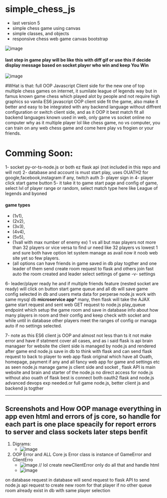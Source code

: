 # simple_chess_js
* last version 5
* simple chess game using canvas
* simple classes, and objects
* responsive chess web game canvas bootstrap


![image](https://github.com/MahmoudHegazi/simple_chess_js/assets/55125302/1754488c-e7ae-41ee-8f7c-321b4ada214b)

#### last step in game play will be like this with diff gif or use this if decide display message based on socket player who win and keep You Win
![image](https://github.com/MahmoudHegazi/simple_chess_js/assets/55125302/d9f9dbec-cf56-45e3-a09c-c0bdb1d106bc)


#WHat is that:
full OOP Javascript Client side for the new one of top multiple chess games on internet, it sumilate league of legends way but in famus known game chess which played alot by people and not require high graphics so vanila ES6 javascript OOP client side fit the game, also make it better and easy to be integrated with any backend language without diffrent configuration or switch client side, and as it OOP it best match fit all backend languages known used in web, only game vs socket online no computer why as it multiple player lol like chess game, no vs computer, you can train on any web chess game and come here play vs frogien or your friends.


# Comming Soon:
1- socket py-or-ts-node.js or both ez flask api (not included in this repo and will not)
2- database and account is must start play, uses OUATH2 for google,facebook,instagram if any, twitch auth
3- player sign in
4- player click start game button
5- it take it to game start page and config of game, select lvl of player range or random, 
select match type here like League of legends and byoned 
#### game types
* (1v1),
* (2v2),
* (3v3),
* (4v4),
* (5v5),
* (1vall with max number of enemy ex) 1 vs all but max players not more than 32 players or vice versa to find ur need like 32 players vs lowest 1 and sure both have option let system manage as avail now it noob web site yet so few players.
* (all options can have friends in game saved in db play togther and one leader of them send create room request to flask and others join fast auto the room created and leader select settings of game -v- settings
 
6- leader/player ready he and if multiple friends feature (nested socket are ready) will click on button start game queue and all db will save game config selected in db and users meta data for perperae node.js work with same mysql db **microservice app*** many, then flask will take the AJAX game start request and sent web GET request to node.js play_queue endpoint which setup the game room and save in database info
about how many players in room and their config and keep check with socket and while until in database other players meet the ranges of config or managa auto if no settings selected.

7- note as this ES6 client js OOP and almost not less than ts it not make error and have if statment cover all cases, and as i said flask is api brain managaer for website the client side is managed by node.js and rendered
after game end node.js save in db to think with flask and can send flask request to back to player to web app flask original which have all Ouath, homepage, payment if any and all fancy web app for game and settings etc
as seen node.js manage game js client side and socket , flask API is main website and brain and starter of the node.js no direct access for node.js without also ouath of flask best is connect both oauth2 flask and node.js
 advanced devops exp needed.or full game node.js, better client js and backend js togther

---------------------

## Screenshots and How OOP manage everything in app even html and errors of js core, so handle for each part is one place speacily for report errors to server and class sockets later steps benfit
1. Digrams:
    - ![image](https://github.com/MahmoudHegazi/simple_chess_js/assets/55125302/06a558d5-95af-462c-bd80-1b01909b10a1)
2. OOP Error and ALL Core js Error class is instance of GameError and ClientErro
    - ![image](https://github.com/MahmoudHegazi/simple_chess_js/assets/55125302/1e882042-dbd6-4a04-a873-eee65bb7e663) // lol create newClientError only do all that and handle html 
    - ![image](https://github.com/MahmoudHegazi/simple_chess_js/assets/55125302/39544c6c-10f5-471e-bea5-3f2072ebd028)




on database request in database will send request to flask API to send node.js api request to create new room for that player if no other queue room already exist in db with same player selection

